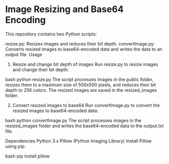 <h1>Image Resizing and Base64 Encoding</h1>
This repository contains two Python scripts:

resize.py: Resizes images and reduces their bit depth.
convertImage.py: Converts resized images to base64-encoded data and writes the data to an output file.
Usage
1. Resize and change bit depth of images
Run resize.py to resize images and change their bit depth:

bash
python resize.py
The script processes images in the public folder, resizes them to a maximum size of 500x500 pixels, and reduces their bit depth to 256 colors. 
The resized images are saved in the resized_images folder.

2. Convert resized images to base64
Run convertImage.py to convert the resized images to base64-encoded data:

bash
python convertImage.py
The script processes images in the resized_images folder and writes the base64-encoded data to the output.txt file.

Dependencies
Python 3.x
Pillow (Python Imaging Library)
Install Pillow using pip:

bash
pip install pillow
